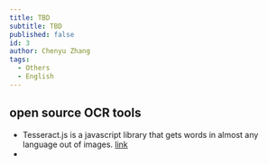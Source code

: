 ```yaml
---
title: TBD
subtitle: TBD
published: false
id: 3
author: Chenyu Zhang
tags:
  - Others
  - English
---
```


## open source OCR tools

- Tesseract.js is a javascript library that gets words in almost any language out of images. [link](https://github.com/naptha/tesseract.js#tesseractjs)
-
